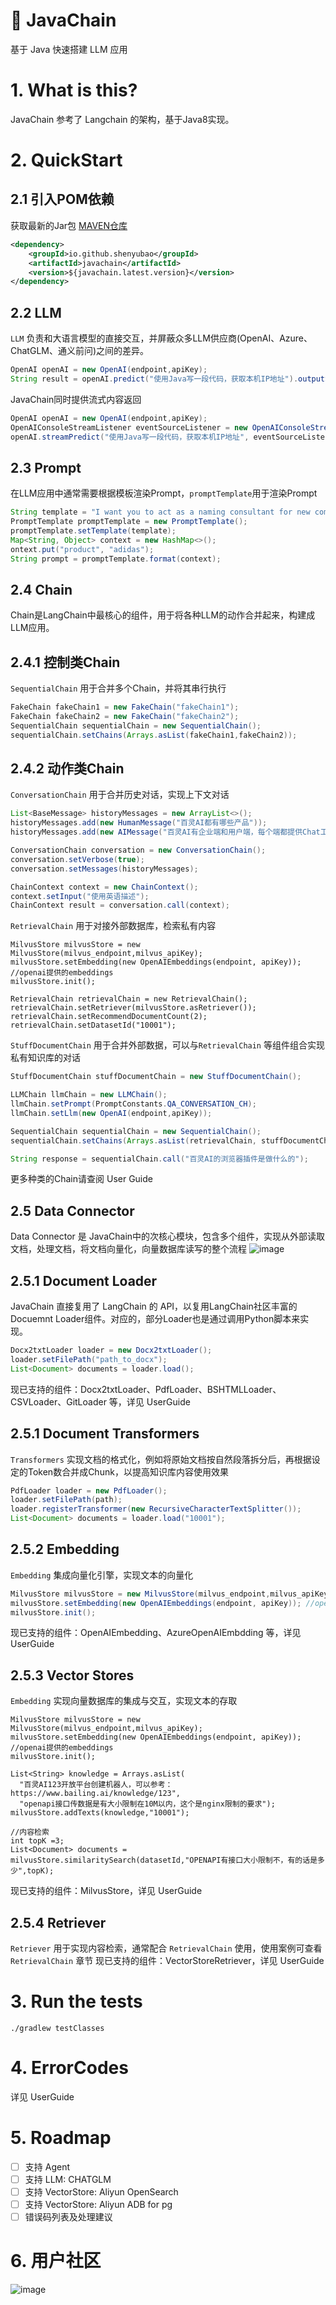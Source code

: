 # 🦜️ JavaChain
基于 Java 快速搭建 LLM 应用

# 1. What is this?
JavaChain 参考了 Langchain 的架构，基于Java8实现。


# 2. QuickStart
## 2.1 引入POM依赖
获取最新的Jar包 [MAVEN仓库](https://s01.oss.sonatype.org/index.html#nexus-search;quick~javachain)

```xml
<dependency>
    <groupId>io.github.shenyubao</groupId>
    <artifactId>javachain</artifactId>
    <version>${javachain.latest.version}</version>
</dependency>
```

## 2.2 LLM
`LLM` 负责和大语言模型的直接交互，并屏蔽众多LLM供应商(OpenAI、Azure、ChatGLM、通义前问)之间的差异。

```java
OpenAI openAI = new OpenAI(endpoint,apiKey);
String result = openAI.predict("使用Java写一段代码，获取本机IP地址").outputString();
```
JavaChain同时提供流式内容返回
```java
OpenAI openAI = new OpenAI(endpoint,apiKey);
OpenAIConsoleStreamListener eventSourceListener = new OpenAIConsoleStreamListener();
openAI.streamPredict("使用Java写一段代码，获取本机IP地址", eventSourceListener);
```

## 2.3 Prompt
在LLM应用中通常需要根据模板渲染Prompt，`promptTemplate`用于渲染Prompt
```java
String template = "I want you to act as a naming consultant for new companies.\nWhat is a good name for a company that makes {product}?";
PromptTemplate promptTemplate = new PromptTemplate();
promptTemplate.setTemplate(template);
Map<String, Object> context = new HashMap<>();
ontext.put("product", "adidas");
String prompt = promptTemplate.format(context);
```
## 2.4 Chain
Chain是LangChain中最核心的组件，用于将各种LLM的动作合并起来，构建成LLM应用。

## 2.4.1 控制类Chain
`SequentialChain` 用于合并多个Chain，并将其串行执行
```java
FakeChain fakeChain1 = new FakeChain("fakeChain1");
FakeChain fakeChain2 = new FakeChain("fakeChain2");
SequentialChain sequentialChain = new SequentialChain();
sequentialChain.setChains(Arrays.asList(fakeChain1,fakeChain2));
```

## 2.4.2 动作类Chain
`ConversationChain` 用于合并历史对话，实现上下文对话
```java
List<BaseMessage> historyMessages = new ArrayList<>();
historyMessages.add(new HumanMessage("百灵AI都有哪些产品"));
historyMessages.add(new AIMessage("百灵AI有企业端和用户端，每个端都提供Chat工作台与浏览器插件"));

ConversationChain conversation = new ConversationChain();
conversation.setVerbose(true);
conversation.setMessages(historyMessages);

ChainContext context = new ChainContext();
context.setInput("使用英语描述");
ChainContext result = conversation.call(context);
```

`RetrievalChain` 用于对接外部数据库，检索私有内容
```
MilvusStore milvusStore = new MilvusStore(milvus_endpoint,milvus_apiKey);
milvusStore.setEmbedding(new OpenAIEmbeddings(endpoint, apiKey)); //openai提供的embeddings
milvusStore.init();

RetrievalChain retrievalChain = new RetrievalChain();
retrievalChain.setRetriever(milvusStore.asRetriever());
retrievalChain.setRecommendDocumentCount(2);
retrievalChain.setDatasetId("10001");
```

`StuffDocumentChain` 用于合并外部数据，可以与`RetrievalChain` 等组件组合实现私有知识库的对话
```java
StuffDocumentChain stuffDocumentChain = new StuffDocumentChain();

LLMChain llmChain = new LLMChain();
llmChain.setPrompt(PromptConstants.QA_CONVERSATION_CH);
llmChain.setLlm(new OpenAI(endpoint,apiKey));

SequentialChain sequentialChain = new SequentialChain();
sequentialChain.setChains(Arrays.asList(retrievalChain, stuffDocumentChain, llmChain));

String response = sequentialChain.call("百灵AI的浏览器插件是做什么的");
```

更多种类的Chain请查阅 User Guide

## 2.5 Data Connector
Data Connector 是 JavaChain中的次核心模块，包含多个组件，实现从外部读取文档，处理文档，将文档向量化，向量数据库读写的整个流程
![image](https://github.com/shenyubao/javachain/assets/1533087/943e5a0b-3874-4800-a51d-37f100925224)

## 2.5.1 Document Loader
JavaChain 直接复用了 LangChain 的 API，以复用LangChain社区丰富的Docuemnt Loader组件。对应的，部分Loader也是通过调用Python脚本来实现。
```java
Docx2txtLoader loader = new Docx2txtLoader();
loader.setFilePath("path_to_docx");
List<Document> documents = loader.load();
```
现已支持的组件：Docx2txtLoader、PdfLoader、BSHTMLLoader、CSVLoader、GitLoader 等，详见 UserGuide

## 2.5.1 Document Transformers
`Transformers` 实现文档的格式化，例如将原始文档按自然段落拆分后，再根据设定的Token数合并成Chunk，以提高知识库内容使用效果
```java
PdfLoader loader = new PdfLoader();
loader.setFilePath(path);
loader.registerTransformer(new RecursiveCharacterTextSplitter());
List<Document> documents = loader.load("10001");
```

## 2.5.2  Embedding
`Embedding` 集成向量化引擎，实现文本的向量化
```java
MilvusStore milvusStore = new MilvusStore(milvus_endpoint,milvus_apiKey);
milvusStore.setEmbedding(new OpenAIEmbeddings(endpoint, apiKey)); //openai提供的embeddings
milvusStore.init();
```
现已支持的组件：OpenAIEmbedding、AzureOpenAIEmbdding 等，详见 UserGuide

## 2.5.3 Vector Stores
`Embedding` 实现向量数据库的集成与交互，实现文本的存取
```
MilvusStore milvusStore = new MilvusStore(milvus_endpoint,milvus_apiKey);
milvusStore.setEmbedding(new OpenAIEmbeddings(endpoint, apiKey)); //openai提供的embeddings
milvusStore.init();

List<String> knowledge = Arrays.asList(
  "百灵AI123开放平台创建机器人，可以参考：https://www.bailing.ai/knowledge/123",
  "openapi接口传数据是有大小限制在10M以内，这个是nginx限制的要求");
milvusStore.addTexts(knowledge,"10001");

//内容检索
int topK =3;
List<Document> documents = milvusStore.similaritySearch(datasetId,"OPENAPI有接口大小限制不，有的话是多少",topK);

```
现已支持的组件：MilvusStore，详见 UserGuide

## 2.5.4 Retriever
`Retriever` 用于实现内容检索，通常配合 `RetrievalChain` 使用，使用案例可查看 `RetrievalChain` 章节
现已支持的组件：VectorStoreRetriever，详见 UserGuide


# 3. Run the tests
`./gradlew testClasses`

# 4. ErrorCodes
详见 UserGuide

# 5. Roadmap
- [ ] 支持 Agent
- [ ] 支持 LLM: CHATGLM
- [ ] 支持 VectorStore: Aliyun OpenSearch
- [ ] 支持 VectorStore: Aliyun ADB for pg
- [ ] 错误码列表及处理建议

# 6. 用户社区
![image](https://github.com/shenyubao/javachain/assets/1533087/1ccb6b02-0ea7-4c61-84a4-4eaa6de1cb98)


